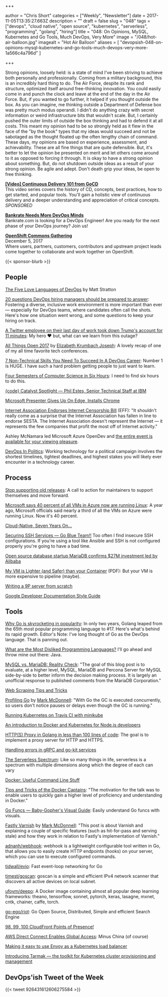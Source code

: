 +++

author = "Chris Short"
categories = ["Weekly", "Newsletter"]
date = 2017-11-05T13:35:27.663Z
description = ""
draft = false
slug = "048"
tags = ["devops", "cloud native", "open source", "kubernetes", "serverless", "programming", "golang", "hiring"]
title = "048: On Opinions, MySQL, Kubernetes and Go Tools, Much DevOps, Very More"
image = "/048/hot-air-balloon.jpg"
imagealt = "Hot Air Balloon"
aliases = [
    "devopsish-048-on-opinions-mysql-kubernetes-and-go-tools-much-devops-very-more-1a566c4a796d"
]

+++

Strong opinions, loosely held: is a state of mind I've been striving to achieve both personally and professionally. Coming from a military background, this is an incredibly hard thing to do. The Air Force, despite its rank and structure, optimized itself around free-thinking innovation. You could easily come in and punch the clock and leave at the end of the day in the Air Force. But, if you wanted to go further, it helped if you thought outside the box. As you can imagine, me thinking outside a Department of Defense box was pretty much modus operandi. I didn't do anything crazy with secret information or weird infrastructure bits that wouldn't scale. But, I certainly pushed the outer limits of outside the box thinking and had to defend it at all costs. This meant my opinion had to be so strongly held as it flew in the face of the "by the book" types that my ideas would succeed and not be sabotaged as the thought floated up the often lengthy chain of command. These days, my opinions are based on experience, assessment, and achievability. These are all fine things that are quite defensible. But, it's better to let the opinion be presented on merit and let others come around to it as opposed to forcing it through. It is okay to have a strong opinion about something. But, do not shutdown outside ideas as a result of your strong opinion. Be agile and adept. Don't death grip your ideas, be open to free thinking.

[**[Video] Continuous Delivery 101 from GoCD**](https://www.gocd.org/2017/07/13/introduction-continuous-delivery-101/?utm_campaign=CD_101_video&utm_medium=email&utm_source=devopsish&utm_content=cd_101_video&utm_term=)  
This video series covers the history of CD, concepts, best practices, how to get started, and popular tools. You'll gain a holistic view of continuous delivery and a deeper understanding and appreciation of critical concepts. *SPONSORED*

[**Bankrate Needs More DevOps Minds**](http://app.jobvite.com/m?3W7Q7jwO)  
Bankrate.com is looking for a DevOps Engineer! Are you ready for the next phase of your DevOps journey? Join us!

[**OpenShift Commons Gathering**](http://openshiftgathering.com/openshiftgathering/austin)  
December 5, 2017  
Where users, partners, customers, contributors and upstream project leads come together to collaborate and work together on OpenShift.

{{< sponsor-blurb >}}

## People

[The Five Love Languages of DevOps](https://medium.com/@mattstratton/the-five-love-languages-of-devops-77606263c910) by Matt Stratton

[20 questions DevOps hiring managers should be prepared to answer](https://opensource.com/article/17/11/inclusive-workforce-takes-work): Fostering a diverse, inclusive work environment is more important than ever — especially for DevOps teams, where candidates often call the shots. Here's how one situation went wrong, and some questions to keep your hiring on track.

[A Twitter employee on their last day of work took down Trump's account for 11 minutes](http://www.businessinsider.com/trumps-twitter-account-gone-disappeared-2017-11): My hero ❤️ but, what can we learn from this outage?

[All Things Open 2017](http://princessleia.com/journal/2017/11/all-things-open-2017/) by [Elizabeth Krumbach Joseph](http://princessleia.com/): A lovely recap of one of my all time favorite tech conferences.

[7 Non-Technical Skills You Need To Succeed In A DevOps Career](https://www.forbes.com/sites/laurencebradford/2017/10/30/7-non-technical-skills-you-need-to-succeed-in-a-devops-career/#594f9026f49e): Number 1 is HUGE. I have such a hard problem getting people to just want to learn.

[Four Semesters of Computer Science in Six Hours](https://btholt.github.io/four-semesters-of-cs/): I need to find six hours to do this.

[{code} Catalyst Spotlight — Phil Estes, Senior Technical Staff at IBM](https://youtu.be/atsNztKmjsk)

[Microsoft Presenter Gives Up On Edge, Installs Chrome](https://www.gizmodo.com.au/2017/10/microsoft-presenter-gives-up-on-edge-installs-chrome/)

[Internet Association Endorses Internet Censorship Bill](https://www.eff.org/deeplinks/2017/11/internet-association-endorses-internet-censorship-bill) (EFF): "It shouldn't really come as a surprise that the Internet Association has fallen in line to endorse SESTA. The Internet Association doesn't represent the Internet — it represents the few companies that profit the most off of Internet activity."

Ashley McNamara led Microsoft Azure OpenDev and [the entire event is available for your viewing pleasure](https://azure.microsoft.com/en-us/opendev/).

[DevOps In Politics](https://www.devopsdays.org/events/2017-seattle/program/nell-shamrell-harrington/): Working technology for a political campaign involves the shortest timelines, tightest deadlines, and highest stakes you will likely ever encounter in a technology career.


## Process

[Stop supporting old releases](https://medium.com/@mikeal/stop-supporting-old-releases-70cfa0e04b0c): A call to action for maintainers to support themselves and move forward.

[Microsoft says 40 percent of all VMs in Azure now are running Linux](http://www.zdnet.com/article/microsoft-says-40-percent-of-all-vms-in-azure-now-are-running-linux/): A year ago, Microsoft officials said nearly a third of all the VMs on Azure were running Linux. Now it's 40 percent.

[Cloud-Native, Seven Years On...](https://thenewstack.io/cloud-native-seven-years/)

[Securing SSH Services — Go Blue Team!!](https://isc.sans.edu/forums/diary/Securing+SSH+Services+Go+Blue+Team/22992/) Too often I find insecure SSH configurations. If you're using a tool like Ansible and SSH is not configured properly you're going to have a bad time.

[Open source database startup MariaDB confirms $27M investment led by Alibaba](https://techcrunch.com/2017/11/02/mariadb-confirms-27m-investment-led-by-alibaba/)

[My VM is Lighter (and Safer) than your Container](http://cnp.neclab.eu/projects/lightvm/lightvm.pdf) (PDF): But your VM is more expensive to pipeline (maybe).

[Writing a 9P server from scratch](https://blog.aqwari.net/9p/)

[Google Developer Documentation Style Guide](https://developers.google.com/style/)


## Tools

[Why Go is skyrocketing in popularity](https://opensource.com/article/17/11/why-go-grows): In only two years, Golang leaped from the 65th most popular programming language to #17. Here's what's behind its rapid growth. Editor's Note: I've long thought of Go as the DevOps language. That is panning out.

[What are the Most Disliked Programming Languages?](https://stackoverflow.blog/2017/10/31/disliked-programming-languages/) I'll go ahead and throw mine out there: Java.

[MySQL vs. MariaDB: Reality Check](https://www.percona.com/blog/2017/11/02/mysql-vs-mariadb-reality-check/): "The goal of this blog post is to evaluate, at a higher level, MySQL, MariaDB and Percona Server for MySQL side-by-side to better inform the decision making process. It is largely an unofficial response to published comments from the MariaDB Corporation."

[Web Scraping Tips and Tricks](http://go-colly.org/articles/scraping_tips/)

[Profiling Go](http://www.integralist.co.uk/posts/profiling-go/) by [Mark McDonnell](http://www.integralist.co.uk/): "With Go the GC is executed concurrently, so users don't notice pauses or delays even though the GC is running."

[Running Kubernetes on Travis CI with minikube](https://blog.travis-ci.com/2017-10-26-running-kubernetes-on-travis-ci-with-minikube)

[An introduction to Docker and Kubernetes for Node.js developers](https://speakerdeck.com/georgecrawford/an-introduction-to-docker-and-kubernetes-for-node-dot-js-developers)

[HTTP(S) Proxy in Golang in less than 100 lines of code](https://medium.com/@mlowicki/http-s-proxy-in-golang-in-less-than-100-lines-of-code-6a51c2f2c38c): The goal is to implement a proxy server for HTTP and HTTPS.

[Handling errors in gRPC and go-kit services](https://hackernoon.com/handling-errors-in-golang-grpc-and-go-kit-services-d0fa0a112449)

[The Serverless Spectrum](https://read.acloud.guru/the-serverless-spectrum-147b02cb2292): Like so many things in life, serverless is a spectrum with multiple dimensions along which the degree of each can vary

[Docker: Useful Command Line Stuff](http://www.revsys.com/tidbits/docker-useful-command-line-stuff/)

[Tips and Tricks of the Docker Captains](https://blog.docker.com/2017/11/tips-tricks-docker-captains/): "The motivation for the talk was to enable users to quickly gain a higher level of proficiency and understanding in Docker."

[Go Funcs — Baby-Gopher's Visual Guide](https://blog.learngoprogramming.com/golang-funcs-params-named-result-values-types-pass-by-value-67f4374d9c0a): Easily understand Go funcs with visuals.

[Fastly Varnish](http://www.integralist.co.uk/posts/fastly-varnish/) by [Mark McDonnell](http://www.integralist.co.uk/): "This post is about Varnish and explaining a couple of specific features (such as hit-for-pass and serving stale) and how they work in relation to Fastly's implementation of Varnish."

[adnanh/webhook](https://github.com/adnanh/webhook): webhook is a lightweight configurable tool written in Go, that allows you to easily create HTTP endpoints (hooks) on your server, which you can use to execute configured commands.

[tidwall/evio](https://github.com/tidwall/evio): Fast event-loop networking for Go

[timest/goscan](https://github.com/timest/goscan): goscan is a simple and efficient IPv4 network scanner that discovers all active devices on local subnet.

[ufoym/deepo](https://github.com/ufoym/deepo): A Docker image containing almost all popular deep learning frameworks: theano, tensorflow, sonnet, pytorch, keras, lasagne, mxnet, cntk, chainer, caffe, torch.

[go-ego/riot](https://github.com/go-ego/riot): Go Open Source, Distributed, Simple and efficient Search Engine

[98, 99, 100 CloudFront Points of Presence!](https://aws.amazon.com/blogs/aws/98-99-100-cloudfront-points-of-presence/)

[AWS Direct Connect Enables Global Access](https://aws.amazon.com/about-aws/whats-new/2017/11/aws-direct-connect-enables-global-access/): Minus China (of course)

[Making it easy to use Envoy as a Kubernetes load balancer](https://blog.heptio.com/making-it-easy-to-use-envoy-as-a-kubernetes-load-balancer-dde82959f171)

[Introducing Tarmak — the toolkit for Kubernetes cluster provisioning and management](https://blog.jetstack.io/blog/introducing-tarmak/)

## DevOps'ish Tweet of the Week

{{< tweet 926431612606275584 >}}
